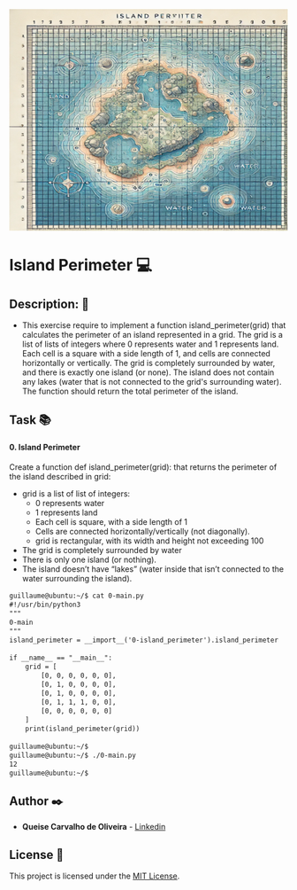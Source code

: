 <img src="https://github.com/Qcarvalhooliveira/holbertonschool-interview/blob/main/island_perimeter/image/island_perimeter.png" width="1000" height="400">

# **Island Perimeter** :computer:

## **Description:** :speech_balloon:

* This exercise require to implement a function island_perimeter(grid) that calculates the perimeter of an island represented in a grid. The grid is a list of lists of integers where 0 represents water and 1 represents land. Each cell is a square with a side length of 1, and cells are connected horizontally or vertically. The grid is completely surrounded by water, and there is exactly one island (or none). The island does not contain any lakes (water that is not connected to the grid's surrounding water). The function should return the total perimeter of the island.

## **Task** :books:

#### **0. Island Perimeter**

Create a function def island_perimeter(grid): that returns the perimeter of the island described in grid:

* grid is a list of list of integers:
    * 0 represents water
    * 1 represents land
    * Each cell is square, with a side length of 1
    * Cells are connected horizontally/vertically (not diagonally).
    * grid is rectangular, with its width and height not exceeding 100
* The grid is completely surrounded by water
* There is only one island (or nothing).
* The island doesn’t have “lakes” (water inside that isn’t connected to the water surrounding the island).

```
guillaume@ubuntu:~/$ cat 0-main.py
#!/usr/bin/python3
"""
0-main
"""
island_perimeter = __import__('0-island_perimeter').island_perimeter

if __name__ == "__main__":
    grid = [
        [0, 0, 0, 0, 0, 0],
        [0, 1, 0, 0, 0, 0],
        [0, 1, 0, 0, 0, 0],
        [0, 1, 1, 1, 0, 0],
        [0, 0, 0, 0, 0, 0]
    ]
    print(island_perimeter(grid))

guillaume@ubuntu:~/$ 
guillaume@ubuntu:~/$ ./0-main.py
12
guillaume@ubuntu:~/$ 
```

## **Author** :black_nib:

* **Queise Carvalho de Oliveira** - [Linkedin](https://www.linkedin.com/in/queise-carvalho-de-oliveira-50359749/)


## License :page_with_curl:
This project is licensed under the [MIT License](https://opensource.org/license/mit/).
